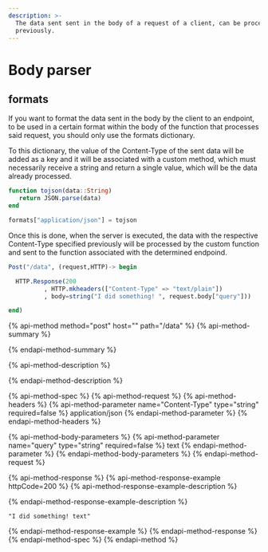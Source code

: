 ```yaml
---
description: >-
  The data sent sent in the body of a request of a client, can be processed
  previously.
---
```


# Body parser

## formats

If you want to format the data sent in the body by the client to an endpoint, to be used in a certain format within the body of the function that processes said request, you should only use the formats dictionary.

To this dictionary, the value of the Content-Type of the sent data will be added as a key and it will be associated with a custom method, which must necessarily receive a string and return a single value, which will be the data already processed.

```julia
function tojson(data::String)
   return JSON.parse(data)
end

formats["application/json"] = tojson

```

Once this is done, when the server is executed, the data with the respective Content-Type specified previously will be processed by the custom function and sent to the function associated with the determined endpoind.

```julia
Post("/data", (request,HTTP)-> begin

  HTTP.Response(200
          , HTTP.mkheaders(["Content-Type" => "text/plain"])
          , body=string("I did something! ", request.body["query"]))

end)

```

{% api-method method="post" host="" path="/data" %}
{% api-method-summary %}

{% endapi-method-summary %}

{% api-method-description %}

{% endapi-method-description %}

{% api-method-spec %}
{% api-method-request %}
{% api-method-headers %}
{% api-method-parameter name="Content-Type" type="string" required=false %}
application/json
{% endapi-method-parameter %}
{% endapi-method-headers %}

{% api-method-body-parameters %}
{% api-method-parameter name="query" type="string" required=false %}
text
{% endapi-method-parameter %}
{% endapi-method-body-parameters %}
{% endapi-method-request %}

{% api-method-response %}
{% api-method-response-example httpCode=200 %}
{% api-method-response-example-description %}

{% endapi-method-response-example-description %}

```
"I did something! text"
```
{% endapi-method-response-example %}
{% endapi-method-response %}
{% endapi-method-spec %}
{% endapi-method %}

